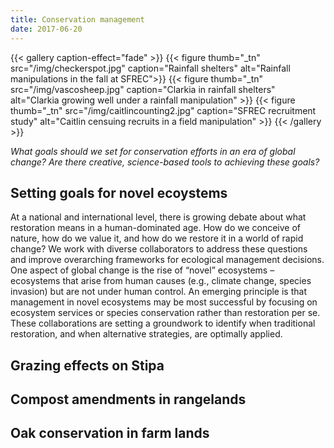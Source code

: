 ```yaml
---
title: Conservation management
date: 2017-06-20
---
```



{{< gallery caption-effect="fade" >}}
  {{< figure thumb="_tn" src="/img/checkerspot.jpg" caption="Rainfall shelters" alt="Rainfall manipulations in the fall at SFREC">}}
  {{< figure thumb="_tn" src="/img/vascosheep.jpg" caption="Clarkia in rainfall shelters" alt="Clarkia growing well under a rainfall manipulation" >}}
  {{< figure thumb="_tn" src="/img/caitlincounting2.jpg" caption="SFREC recruitment study" alt="Caitlin censuing recruits in a field manipulation" >}}
{{< /gallery >}}

_What goals should we set for conservation efforts in an era of global change? Are there creative, science-based tools to achieving these goals?_

<!--more-->

## Setting goals for novel ecoystems

At a national and international level, there is growing debate about what restoration means in a human-dominated age. How do we conceive of nature, how do we value it, and how do we restore it in a world of rapid change? We work with diverse collaborators to address these questions and improve overarching frameworks for ecological management decisions. One aspect of global change is the rise of “novel” ecosystems – ecosystems that arise from human causes (e.g., climate change, species invasion) but are not under human control. An emerging principle is that management in novel ecosystems may be most successful by focusing on ecosystem services or species conservation rather than restoration per se. These collaborations are setting a groundwork to identify when traditional restoration, and when alternative strategies, are optimally applied.

## Grazing effects on Stipa 

## Compost amendments in rangelands

## Oak conservation in farm lands





<!--more-->